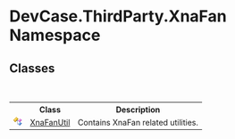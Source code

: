 # DevCase.ThirdParty.XnaFan Namespace
 




## Classes
&nbsp;<table><tr><th></th><th>Class</th><th>Description</th></tr><tr><td>![Public class](media/pubclass.gif "Public class")</td><td><a href="T_DevCase_ThirdParty_XnaFan_XnaFanUtil">XnaFanUtil</a></td><td>
Contains XnaFan related utilities.</td></tr></table>&nbsp;
